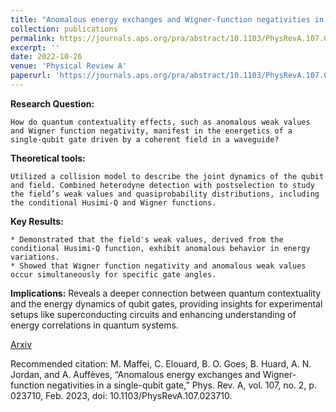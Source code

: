 ```yaml
---
title: "Anomalous energy exchanges and Wigner-function negativities in a single-qubit gates"
collection: publications
permalink: https://journals.aps.org/pra/abstract/10.1103/PhysRevA.107.023710
excerpt: ''
date: 2022-10-26
venue: 'Physical Review A'
paperurl: 'https://journals.aps.org/pra/abstract/10.1103/PhysRevA.107.023710'
---
```

**Research Question:**

    How do quantum contextuality effects, such as anomalous weak values and Wigner function negativity, manifest in the energetics of a single-qubit gate driven by a coherent field in a waveguide?

**Theoretical tools:**

    Utilized a collision model to describe the joint dynamics of the qubit and field. Combined heterodyne detection with postselection to study the field’s weak values and quasiprobability distributions, including the conditional Husimi-Q and Wigner functions.

**Key Results:**

    * Demonstrated that the field's weak values, derived from the conditional Husimi-Q function, exhibit anomalous behavior in energy variations.
    * Showed that Wigner function negativity and anomalous weak values occur simultaneously for specific gate angles.

**Implications:**
Reveals a deeper connection between quantum contextuality and the energy dynamics of qubit gates, providing insights for experimental setups like superconducting circuits and enhancing understanding of energy correlations in quantum systems.

[Arxiv](https://arxiv.org/abs/2210.05323)

Recommended citation: M. Maffei, C. Elouard, B. O. Goes, B. Huard, A. N. Jordan, and A. Auffèves, “Anomalous energy exchanges and Wigner-function negativities in a single-qubit gate,” Phys. Rev. A, vol. 107, no. 2, p. 023710, Feb. 2023, doi: 10.1103/PhysRevA.107.023710.